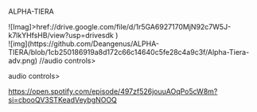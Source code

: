 ALPHA-TIERA
<!DOCTYPE html>
 <head>![Imag]>href://drive.google.com/file/d/1r5GA6927170MjN92c7W5J-k7lkYHfsHB/view?usp=drivesdk )
  <body>
   <div>
    ![img](https://github.com/Deangenus/ALPHA-TIERA/blob/1cb250186919a8d172c66c14640c5fe28c4a9c3f/Alpha-Tiera-adv.png)
   //audio controls>

 audio controls>
  <source src="horse.ogg" type="audio/ogg">
  <source src="horse.mp3" type="audio/mpeg">

</audio>https://open.spotify.com/episode/497zf526jouuAOqPo5cW8m?si=cbooQV3STKeadVeybgNOOQ















  

```



